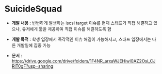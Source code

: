 # SuicideSquad

* __개발 내용__ : 빈번하게 발생하는 iscsi target 이슈를 현재 스태프가 직접 해결하고 있으나, 유저에게 툴을 제공하여 직접 이슈를 해결하도록 함

* __개발 목적__ : 학생 입장에서 즉각적인 이슈 해결이 가능해지고, 스태프 입장에서는 다른 개발일에 집중 가능

* __문서__ : https://drive.google.com/drive/folders/1F4NR_arxaWJEHiwI0AZ2Osi_CJRlT0gF?usp=sharing
